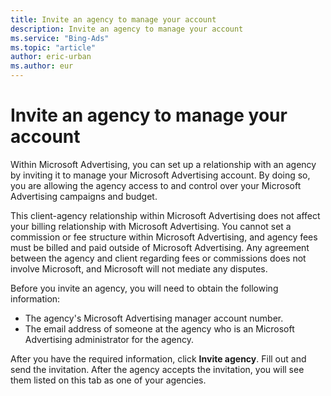 ```yaml
---
title: Invite an agency to manage your account
description: Invite an agency to manage your account
ms.service: "Bing-Ads"
ms.topic: "article"
author: eric-urban
ms.author: eur
---
```


# Invite an agency to manage your account

Within Microsoft Advertising, you can set up a relationship with an agency by inviting it to manage your Microsoft Advertising account. By doing so, you are allowing the agency access to and control over your Microsoft Advertising campaigns and budget.

This client-agency relationship within Microsoft Advertising does not affect your billing relationship with Microsoft Advertising. You cannot set a commission or fee structure within Microsoft Advertising, and agency fees must be billed and paid outside of Microsoft Advertising. Any agreement between the agency and client regarding fees or commissions does not involve Microsoft, and Microsoft will not mediate any disputes.

Before you invite an agency, you will need to obtain the following information:

- The agency's Microsoft Advertising manager account number.
- The email address of someone at the agency who is an Microsoft Advertising administrator for the agency.

After you have the required information, click **Invite agency**. Fill out and send the invitation. After the agency accepts the invitation, you will see them listed on this tab as one of your agencies.


